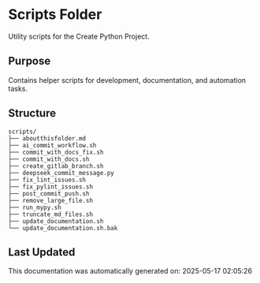 <!-- filepath: /home/michaelnewham/bin/python_projects/create_python_project/scripts/aboutthisfolder.md -->
# Scripts Folder

Utility scripts for the Create Python Project.

## Purpose

Contains helper scripts for development, documentation, and automation tasks.

## Structure

```
scripts/
├── aboutthisfolder.md
├── ai_commit_workflow.sh
├── commit_with_docs_fix.sh
├── commit_with_docs.sh
├── create_gitlab_branch.sh
├── deepseek_commit_message.py
├── fix_lint_issues.sh
├── fix_pylint_issues.sh
├── post_commit_push.sh
├── remove_large_file.sh
├── run_mypy.sh
├── truncate_md_files.sh
├── update_documentation.sh
└── update_documentation.sh.bak
```

## Last Updated

This documentation was automatically generated on: 2025-05-17 02:05:26
